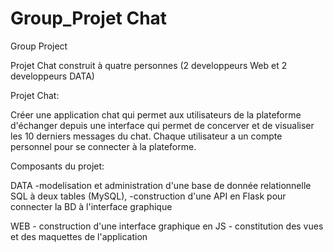 # Group_Projet Chat
Group Project

Projet Chat construit à quatre personnes (2 developpeurs Web et 2 developpeurs DATA)

Projet Chat:

Créer une application chat qui permet aux utilisateurs de la plateforme d'échanger depuis une interface qui permet de concerver et de visualiser les 10 derniers messages du chat. Chaque utilisateur a un compte personnel pour se connecter à la plateforme.

Composants du projet:

DATA -modelisation et administration d'une base de donnée relationnelle SQL à deux tables (MySQL),
     -construction d'une API en Flask pour connecter la BD à l'interface graphique
    
WEB - construction d'une interface graphique en JS
    - constitution des vues et des maquettes de l'application
   
   
